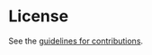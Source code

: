 # License

See the
[guidelines for contributions](https://github.com/beltram/rfc-spice-oidc-cwt/blob/main/CONTRIBUTING.md).
